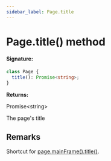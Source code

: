 ```yaml
---
sidebar_label: Page.title
---
```


# Page.title() method

#### Signature:

```typescript
class Page {
  title(): Promise<string>;
}
```

**Returns:**

Promise&lt;string&gt;

The page's title

## Remarks

Shortcut for [page.mainFrame().title()](./puppeteer.frame.title.md).
